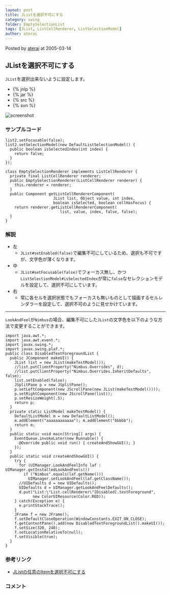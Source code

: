 ```yaml
---
layout: post
title: JListを選択不可にする
category: swing
folder: EmptySelectionList
tags: [JList, ListCellRenderer, ListSelectionModel]
author: aterai
---
```


Posted by [aterai](http://terai.xrea.jp/aterai.html) at 2005-03-14

## JListを選択不可にする
`JList`を選択出来ないように設定します。

- {% jnlp %}
- {% jar %}
- {% src %}
- {% svn %}

<!-- dummy comment line for breaking list -->

![screenshot](https://lh3.googleusercontent.com/_9Z4BYR88imo/TQTMI697_II/AAAAAAAAAYs/EhpPEXnw1bc/s800/EmptySelectionList.png)

### サンプルコード
<pre class="prettyprint"><code>list2.setFocusable(false);
list2.setSelectionModel(new DefaultListSelectionModel() {
  public boolean isSelectedIndex(int index) {
    return false;
  }
});

class EmptySelectionRenderer implements ListCellRenderer {
  private final ListCellRenderer renderer;
  public EmptySelectionRenderer(ListCellRenderer renderer) {
    this.renderer = renderer;
  }
  public Component getListCellRendererComponent(
                     JList list, Object value, int index,
                     boolean isSelected, boolean cellHasFocus) {
    return renderer.getListCellRendererComponent(
                        list, value, index, false, false);
  }
}
</code></pre>

### 解説
- 左
    - `JList#setEnabled(false)`で編集不可にしているため、選択も不可ですが、文字色が薄くなります。
- 中
    - `JList#setFocusable(false)`でフォーカス無し、かつ`ListSelectionModel#isSelectedIndex`が常に`false`なセレクションモデルを設定して、選択不可にしています。
- 右
    - 常に各セルを選択状態でもフォーカスも無いものとして描画するセルレンダラーを設定して、選択不可のように見せかけています。

<!-- dummy comment line for breaking list -->

- - - -
`LookAndFeel`が`Nimbus`の場合、編集不可にした`JList`の文字色を以下のような方法で変更することができます。

<pre class="prettyprint"><code>import java.awt.*;
import java.awt.event.*;
import javax.swing.*;
import javax.swing.plaf.*;
public class DisabledTextForegroundList {
  public JComponent makeUI() {
    JList list = new JList(makeTestModel());
    //list.putClientProperty("Nimbus.Overrides", d);
    //list.putClientProperty("Nimbus.Overrides.InheritDefaults", false);
    list.setEnabled(false);
    JSplitPane p = new JSplitPane();
    p.setLeftComponent(new JScrollPane(new JList(makeTestModel())));
    p.setRightComponent(new JScrollPane(list));
    p.setResizeWeight(.5);
    return p;
  }
  private static ListModel makeTestModel() {
    DefaultListModel m = new DefaultListModel();
    m.addElement("aaaaaaaaaaaa"); m.addElement("bbbbb");
    return m;
  }
  public static void main(String[] args) {
    EventQueue.invokeLater(new Runnable() {
      @Override public void run() { createAndShowGUI(); }
    });
  }
  public static void createAndShowGUI() {
    try {
      for (UIManager.LookAndFeelInfo laf : UIManager.getInstalledLookAndFeels())
        if ("Nimbus".equals(laf.getName()))
          UIManager.setLookAndFeel(laf.getClassName());
      //UIDefaults d = new UIDefaults();
      UIDefaults d = UIManager.getLookAndFeelDefaults();
      d.put("List:\"List.cellRenderer\"[Disabled].textForeground",
            new ColorUIResource(Color.RED));
    } catch(Exception e) {
      e.printStackTrace();
    }
    JFrame f = new JFrame();
    f.setDefaultCloseOperation(WindowConstants.EXIT_ON_CLOSE);
    f.getContentPane().add(new DisabledTextForegroundList().makeUI());
    f.setSize(320, 240);
    f.setLocationRelativeTo(null);
    f.setVisible(true);
  }
}
</code></pre>

### 参考リンク
- [JListの任意のItemを選択不可にする](http://terai.xrea.jp/Swing/DisabledItem.html)

<!-- dummy comment line for breaking list -->

### コメント
